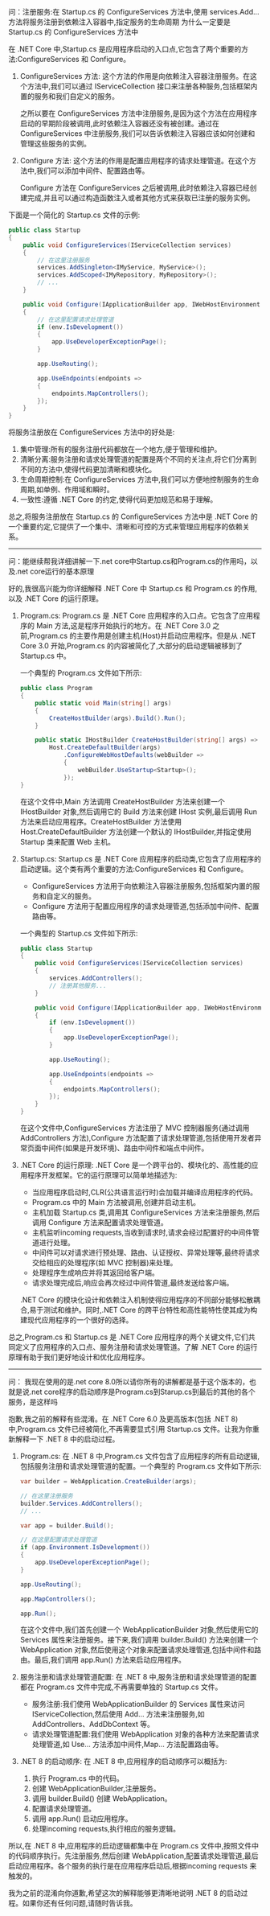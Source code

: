 问：注册服务:在 Startup.cs 的 ConfigureServices 方法中,使用 services.Add... 方法将服务注册到依赖注入容器中,指定服务的生命周期
为什么一定要是Startup.cs 的 ConfigureServices 方法中

在 .NET Core 中,Startup.cs 是应用程序启动的入口点,它包含了两个重要的方法:ConfigureServices 和 Configure。

1. ConfigureServices 方法:
   这个方法的作用是向依赖注入容器注册服务。在这个方法中,我们可以通过 IServiceCollection 接口来注册各种服务,包括框架内置的服务和我们自定义的服务。

   之所以要在 ConfigureServices 方法中注册服务,是因为这个方法在应用程序启动的早期阶段被调用,此时依赖注入容器还没有被创建。通过在 ConfigureServices 中注册服务,我们可以告诉依赖注入容器应该如何创建和管理这些服务的实例。

2. Configure 方法:
   这个方法的作用是配置应用程序的请求处理管道。在这个方法中,我们可以添加中间件、配置路由等。

   Configure 方法在 ConfigureServices 之后被调用,此时依赖注入容器已经创建完成,并且可以通过构造函数注入或者其他方式来获取已注册的服务实例。

下面是一个简化的 Startup.cs 文件的示例:

```csharp
public class Startup
{
    public void ConfigureServices(IServiceCollection services)
    {
        // 在这里注册服务
        services.AddSingleton<IMyService, MyService>();
        services.AddScoped<IMyRepository, MyRepository>();
        // ...
    }

    public void Configure(IApplicationBuilder app, IWebHostEnvironment env)
    {
        // 在这里配置请求处理管道
        if (env.IsDevelopment())
        {
            app.UseDeveloperExceptionPage();
        }

        app.UseRouting();

        app.UseEndpoints(endpoints =>
        {
            endpoints.MapControllers();
        });
    }
}
```

将服务注册放在 ConfigureServices 方法中的好处是:

1. 集中管理:所有的服务注册代码都放在一个地方,便于管理和维护。
2. 清晰分离:服务注册和请求处理管道的配置是两个不同的关注点,将它们分离到不同的方法中,使得代码更加清晰和模块化。
3. 生命周期控制:在 ConfigureServices 方法中,我们可以方便地控制服务的生命周期,如单例、作用域和瞬时。
4. 一致性:遵循 .NET Core 的约定,使得代码更加规范和易于理解。

总之,将服务注册放在 Startup.cs 的 ConfigureServices 方法中是 .NET Core 的一个重要约定,它提供了一个集中、清晰和可控的方式来管理应用程序的依赖关系。

***

问：能继续帮我详细讲解一下.net core中Startup.cs和Program.cs的作用吗，以及.net core运行的基本原理

好的,我很高兴能为你详细解释 .NET Core 中 Startup.cs 和 Program.cs 的作用,以及 .NET Core 的运行原理。

1. Program.cs:
   Program.cs 是 .NET Core 应用程序的入口点。它包含了应用程序的 Main 方法,这是程序开始执行的地方。在 .NET Core 3.0 之前,Program.cs 的主要作用是创建主机(Host)并启动应用程序。但是从 .NET Core 3.0 开始,Program.cs 的内容被简化了,大部分的启动逻辑被移到了 Startup.cs 中。

   一个典型的 Program.cs 文件如下所示:

   ```csharp
   public class Program
   {
       public static void Main(string[] args)
       {
           CreateHostBuilder(args).Build().Run();
       }

       public static IHostBuilder CreateHostBuilder(string[] args) =>
           Host.CreateDefaultBuilder(args)
               .ConfigureWebHostDefaults(webBuilder =>
               {
                   webBuilder.UseStartup<Startup>();
               });
   }
   ```

   在这个文件中,Main 方法调用 CreateHostBuilder 方法来创建一个 IHostBuilder 对象,然后调用它的 Build 方法来创建 IHost 实例,最后调用 Run 方法来启动应用程序。CreateHostBuilder 方法使用 Host.CreateDefaultBuilder 方法创建一个默认的 IHostBuilder,并指定使用 Startup 类来配置 Web 主机。

2. Startup.cs:
   Startup.cs 是 .NET Core 应用程序的启动类,它包含了应用程序的启动逻辑。这个类有两个重要的方法:ConfigureServices 和 Configure。

   - ConfigureServices 方法用于向依赖注入容器注册服务,包括框架内置的服务和自定义的服务。
   - Configure 方法用于配置应用程序的请求处理管道,包括添加中间件、配置路由等。

   一个典型的 Startup.cs 文件如下所示:

   ```csharp
   public class Startup
   {
       public void ConfigureServices(IServiceCollection services)
       {
           services.AddControllers();
           // 注册其他服务...
       }

       public void Configure(IApplicationBuilder app, IWebHostEnvironment env)
       {
           if (env.IsDevelopment())
           {
               app.UseDeveloperExceptionPage();
           }

           app.UseRouting();

           app.UseEndpoints(endpoints =>
           {
               endpoints.MapControllers();
           });
       }
   }
   ```

   在这个文件中,ConfigureServices 方法注册了 MVC 控制器服务(通过调用 AddControllers 方法),Configure 方法配置了请求处理管道,包括使用开发者异常页面中间件(如果是开发环境)、路由中间件和端点中间件。

3. .NET Core 的运行原理:
   .NET Core 是一个跨平台的、模块化的、高性能的应用程序开发框架。它的运行原理可以简单地描述为:

   - 当应用程序启动时,CLR(公共语言运行时)会加载并编译应用程序的代码。
   - Program.cs 中的 Main 方法被调用,创建并启动主机。
   - 主机加载 Startup.cs 类,调用其 ConfigureServices 方法来注册服务,然后调用 Configure 方法来配置请求处理管道。
   - 主机监听incoming requests,当收到请求时,请求会经过配置好的中间件管道进行处理。
   - 中间件可以对请求进行预处理、路由、认证授权、异常处理等,最终将请求交给相应的处理程序(如 MVC 控制器)来处理。
   - 处理程序生成响应并将其返回给客户端。
   - 请求处理完成后,响应会再次经过中间件管道,最终发送给客户端。

   .NET Core 的模块化设计和依赖注入机制使得应用程序的不同部分能够松散耦合,易于测试和维护。同时,.NET Core 的跨平台特性和高性能特性使其成为构建现代应用程序的一个很好的选择。

总之,Program.cs 和 Startup.cs 是 .NET Core 应用程序的两个关键文件,它们共同定义了应用程序的入口点、服务注册和请求处理管道。了解 .NET Core 的运行原理有助于我们更好地设计和优化应用程序。

***
问：  我现在使用的是.net core 8.0所以请你所有的讲解都是基于这个版本的，也就是说.net core程序的启动顺序是Program.cs到Starup.cs到最后的其他的各个服务，是这样吗

抱歉,我之前的解释有些混淆。在 .NET Core 6.0 及更高版本(包括 .NET 8)中,Program.cs 文件已经被简化,不再需要显式引用 Startup.cs 文件。让我为你重新解释一下 .NET 8 中的启动过程。

1. Program.cs:
   在 .NET 8 中,Program.cs 文件包含了应用程序的所有启动逻辑,包括服务注册和请求处理管道的配置。一个典型的 Program.cs 文件如下所示:

   ```csharp
   var builder = WebApplication.CreateBuilder(args);

   // 在这里注册服务
   builder.Services.AddControllers();
   // ...

   var app = builder.Build();

   // 在这里配置请求处理管道
   if (app.Environment.IsDevelopment())
   {
       app.UseDeveloperExceptionPage();
   }

   app.UseRouting();

   app.MapControllers();

   app.Run();
   ```

   在这个文件中,我们首先创建一个 WebApplicationBuilder 对象,然后使用它的 Services 属性来注册服务。接下来,我们调用 builder.Build() 方法来创建一个 WebApplication 对象,然后使用这个对象来配置请求处理管道,包括中间件和路由。最后,我们调用 app.Run() 方法来启动应用程序。

2. 服务注册和请求处理管道配置:
   在 .NET 8 中,服务注册和请求处理管道的配置都在 Program.cs 文件中完成,不再需要单独的 Startup.cs 文件。

   - 服务注册:我们使用 WebApplicationBuilder 的 Services 属性来访问 IServiceCollection,然后使用 Add... 方法来注册服务,如 AddControllers、AddDbContext 等。
   - 请求处理管道配置:我们使用 WebApplication 对象的各种方法来配置请求处理管道,如 Use... 方法添加中间件,Map... 方法配置路由等。

3. .NET 8 的启动顺序:
   在 .NET 8 中,应用程序的启动顺序可以概括为:

   1. 执行 Program.cs 中的代码。
   2. 创建 WebApplicationBuilder,注册服务。
   3. 调用 builder.Build() 创建 WebApplication。
   4. 配置请求处理管道。
   5. 调用 app.Run() 启动应用程序。
   6. 处理incoming requests,执行相应的服务逻辑。

所以,在 .NET 8 中,应用程序的启动逻辑都集中在 Program.cs 文件中,按照文件中的代码顺序执行。先注册服务,然后创建 WebApplication,配置请求处理管道,最后启动应用程序。各个服务的执行是在应用程序启动后,根据incoming requests 来触发的。

我为之前的混淆向你道歉,希望这次的解释能够更清晰地说明 .NET 8 的启动过程。如果你还有任何问题,请随时告诉我。
